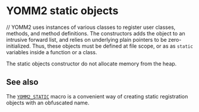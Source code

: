 
# YOMM2 static objects



// YOMM2 uses instances of various classes to register user classes, methods, and
method definitions. The constructors adds the object to an intrusive forward
list, and relies on underlying plain pointers to be zero-initialized. Thus,
these objects must be defined at file scope, or as as `static` variables inside
a function or a class.

The static objects constructor do not allocate memory from the heap.

## See also

The [`YOMM2_STATIC`](/yomm2/reference/YOMM2_STATIC.html) macro is a convenient way of creating static registration
objects with an obfuscated name.

